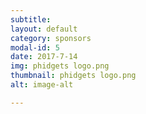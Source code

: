 ```yaml
---
subtitle:
layout: default
category: sponsors
modal-id: 5
date: 2017-7-14
img: phidgets logo.png
thumbnail: phidgets logo.png 
alt: image-alt 

---
```



